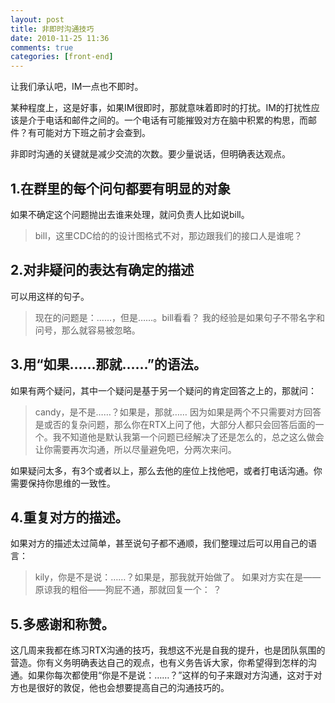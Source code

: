 ```yaml
---
layout: post
title: 非即时沟通技巧
date: 2010-11-25 11:36
comments: true
categories: [front-end]
---
```


让我们承认吧，IM一点也不即时。

某种程度上，这是好事，如果IM很即时，那就意味着即时的打扰。IM的打扰性应该是介于电话和邮件之间的。一个电话有可能摧毁对方在脑中积累的构思，而邮件？有可能对方下班之前才会查到。

非即时沟通的关键就是减少交流的次数。要少量说话，但明确表达观点。

## 1.在群里的每个问句都要有明显的对象

如果不确定这个问题抛出去谁来处理，就问负责人比如说bill。
> bill，这里CDC给的的设计图格式不对，那边跟我们的接口人是谁呢？

## 2.对非疑问的表达有确定的描述

可以用这样的句子。
> 现在的问题是：……，但是……。bill看看？
我的经验是如果句子不带名字和问号，那么就容易被忽略。

## 3.用“如果……那就……”的语法。

如果有两个疑问，其中一个疑问是基于另一个疑问的肯定回答之上的，那就问：
> candy，是不是……？如果是，那就……
因为如果是两个不只需要对方回答是或否的复杂问题，那么你在RTX上问了他，大部分人都只会回答后面的一个。我不知道他是默认我第一个问题已经解决了还是怎么的，总之这么做会让你需要再次沟通，所以尽量避免吧，分两次来问。

如果疑问太多，有3个或者以上，那么去他的座位上找他吧，或者打电话沟通。你需要保持你思维的一致性。

## 4.重复对方的描述。
如果对方的描述太过简单，甚至说句子都不通顺，我们整理过后可以用自己的语言：
> kily，你是不是说：……？如果是，那我就开始做了。
如果对方实在是——原谅我的粗俗——狗屁不通，那就回复一个：
> ？

## 5.多感谢和称赞。

这几周来我都在练习RTX沟通的技巧，我想这不光是自我的提升，也是团队氛围的营造。你有义务明确表达自己的观点，也有义务告诉大家，你希望得到怎样的沟通。如果你每次都使用“你是不是说：……？”这样的句子来跟对方沟通，这对于对方也是很好的敦促，他也会想要提高自己的沟通技巧的。

